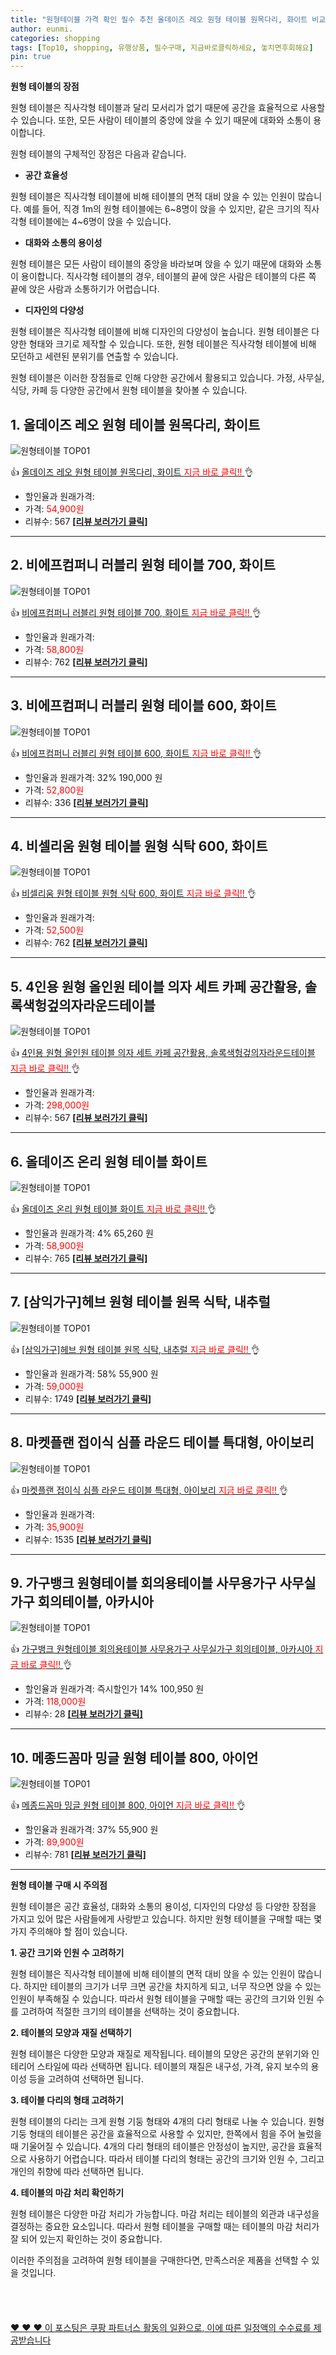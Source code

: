 ```yaml
---
title: "원형테이블 가격 확인 필수 추천 올데이즈 레오 원형 테이블 원목다리, 화이트 비교 장점 구매가이드"
author: eunmi.
categories: shopping
tags: [Top10, shopping, 유행상품, 필수구매, 지금바로클릭하세요, 놓치면후회해요]
pin: true
---
```

**원형 테이블의 장점**

원형 테이블은 직사각형 테이블과 달리 모서리가 없기 때문에 공간을 효율적으로 사용할 수 있습니다. 또한, 모든 사람이 테이블의 중앙에 앉을 수 있기 때문에 대화와 소통이 용이합니다.

원형 테이블의 구체적인 장점은 다음과 같습니다.

* **공간 효율성**

원형 테이블은 직사각형 테이블에 비해 테이블의 면적 대비 앉을 수 있는 인원이 많습니다. 예를 들어, 직경 1m의 원형 테이블에는 6~8명이 앉을 수 있지만, 같은 크기의 직사각형 테이블에는 4~6명이 앉을 수 있습니다.

* **대화와 소통의 용이성**

원형 테이블은 모든 사람이 테이블의 중앙을 바라보며 앉을 수 있기 때문에 대화와 소통이 용이합니다. 직사각형 테이블의 경우, 테이블의 끝에 앉은 사람은 테이블의 다른 쪽 끝에 앉은 사람과 소통하기가 어렵습니다.

* **디자인의 다양성**

원형 테이블은 직사각형 테이블에 비해 디자인의 다양성이 높습니다. 원형 테이블은 다양한 형태와 크기로 제작할 수 있습니다. 또한, 원형 테이블은 직사각형 테이블에 비해 모던하고 세련된 분위기를 연출할 수 있습니다.

원형 테이블은 이러한 장점들로 인해 다양한 공간에서 활용되고 있습니다. 가정, 사무실, 식당, 카페 등 다양한 공간에서 원형 테이블을 찾아볼 수 있습니다.

   

## 1. 올데이즈 레오 원형 테이블 원목다리, 화이트

![원형테이블 TOP01](https://thumbnail7.coupangcdn.com/thumbnails/remote/230x230ex/image/vendor_inventory/87ac/a61cde3b41fccf8927855e08236f63986df9d1a9b7171cb4e176236b2984.jpg)


👍 [올데이즈 레오 원형 테이블 원목다리, 화이트 <font color=red> 지금 바로 클릭!! </font> ](https://link.coupang.com/re/AFFSDP?lptag=AF3617701&subid=GithubCoopas&pageKey=5450251348&traceid=V0-153&itemId=8315225427&vendorItemId=75603090338) 👌 


- 할인율과 원래가격: 
- 가격: <span style='color:red'>54,900원</span>
- 리뷰수: 567  [**[리뷰 보러가기 클릭]**](https://link.coupang.com/re/AFFSDP?lptag=AF3617701&subid=GithubCoopas&pageKey=5450251348&traceid=V0-153&itemId=8315225427&vendorItemId=75603090338)

---


   

## 2. 비에프컴퍼니 러블리 원형 테이블 700, 화이트

![원형테이블 TOP01](https://thumbnail10.coupangcdn.com/thumbnails/remote/230x230ex/image/retail/images/8487342035177529-16042aa5-8546-48cd-a502-8f1c742ea55a.jpg)


👍 [비에프컴퍼니 러블리 원형 테이블 700, 화이트 <font color=red> 지금 바로 클릭!! </font> ](https://link.coupang.com/re/AFFSDP?lptag=AF3617701&subid=GithubCoopas&pageKey=5679151684&traceid=V0-153&itemId=9374338521&vendorItemId=76659491097) 👌 


- 할인율과 원래가격: 
- 가격: <span style='color:red'>58,800원</span>
- 리뷰수: 762  [**[리뷰 보러가기 클릭]**](https://link.coupang.com/re/AFFSDP?lptag=AF3617701&subid=GithubCoopas&pageKey=5679151684&traceid=V0-153&itemId=9374338521&vendorItemId=76659491097)

---


   

## 3. 비에프컴퍼니 러블리 원형 테이블 600, 화이트

![원형테이블 TOP01](https://thumbnail6.coupangcdn.com/thumbnails/remote/230x230ex/image/retail/images/2970581844515761-26126297-9473-47b9-97db-49397a60917c.jpg)


👍 [비에프컴퍼니 러블리 원형 테이블 600, 화이트 <font color=red> 지금 바로 클릭!! </font> ](https://link.coupang.com/re/AFFSDP?lptag=AF3617701&subid=GithubCoopas&pageKey=5679151691&traceid=V0-153&itemId=9374338570&vendorItemId=76659491156) 👌 


- 할인율과 원래가격: 32%  190,000   원
- 가격: <span style='color:red'>52,800원</span>
- 리뷰수: 336  [**[리뷰 보러가기 클릭]**](https://link.coupang.com/re/AFFSDP?lptag=AF3617701&subid=GithubCoopas&pageKey=5679151691&traceid=V0-153&itemId=9374338570&vendorItemId=76659491156)

---


   

## 4. 비셀리움 원형 테이블 원형 식탁 600, 화이트

![원형테이블 TOP01](https://thumbnail6.coupangcdn.com/thumbnails/remote/230x230ex/image/vendor_inventory/b043/d839a75529b856814898c96160d6608d202195023d568f7d23dd47242ac4.png)


👍 [비셀리움 원형 테이블 원형 식탁 600, 화이트 <font color=red> 지금 바로 클릭!! </font> ](https://link.coupang.com/re/AFFSDP?lptag=AF3617701&subid=GithubCoopas&pageKey=6734381265&traceid=V0-153&itemId=15700741540&vendorItemId=82915279376) 👌 


- 할인율과 원래가격: 
- 가격: <span style='color:red'>52,500원</span>
- 리뷰수: 762  [**[리뷰 보러가기 클릭]**](https://link.coupang.com/re/AFFSDP?lptag=AF3617701&subid=GithubCoopas&pageKey=6734381265&traceid=V0-153&itemId=15700741540&vendorItemId=82915279376)

---


   

## 5. 4인용 원형 올인원 테이블 의자 세트 카페 공간활용, 솔록색헝겊의자라운드테이블

![원형테이블 TOP01](https://thumbnail9.coupangcdn.com/thumbnails/remote/230x230ex/image/vendor_inventory/f2c4/4407bef393a64f4bfe40f7a3a7f9de58c4ae08b5aa2b021614431f62494f.jpg)


👍 [4인용 원형 올인원 테이블 의자 세트 카페 공간활용, 솔록색헝겊의자라운드테이블 <font color=red> 지금 바로 클릭!! </font> ](https://link.coupang.com/re/AFFSDP?lptag=AF3617701&subid=GithubCoopas&pageKey=7578187157&traceid=V0-153&itemId=19999526818&vendorItemId=80603758698) 👌 


- 할인율과 원래가격: 
- 가격: <span style='color:red'>298,000원</span>
- 리뷰수: 567  [**[리뷰 보러가기 클릭]**](https://link.coupang.com/re/AFFSDP?lptag=AF3617701&subid=GithubCoopas&pageKey=7578187157&traceid=V0-153&itemId=19999526818&vendorItemId=80603758698)

---


   

## 6. 올데이즈 온리 원형 테이블 화이트

![원형테이블 TOP01](https://thumbnail8.coupangcdn.com/thumbnails/remote/230x230ex/image/vendor_inventory/ebdc/faccb5cff9459d243940d3a95901dda7fe3a022dfd3328f4df00bbc9d1f4.jpg)


👍 [올데이즈 온리 원형 테이블 화이트 <font color=red> 지금 바로 클릭!! </font> ](https://link.coupang.com/re/AFFSDP?lptag=AF3617701&subid=GithubCoopas&pageKey=5436579960&traceid=V0-153&itemId=8254188957&vendorItemId=75542147928) 👌 


- 할인율과 원래가격: 4%  65,260   원
- 가격: <span style='color:red'>58,900원</span>
- 리뷰수: 765  [**[리뷰 보러가기 클릭]**](https://link.coupang.com/re/AFFSDP?lptag=AF3617701&subid=GithubCoopas&pageKey=5436579960&traceid=V0-153&itemId=8254188957&vendorItemId=75542147928)

---


   

## 7. [삼익가구]헤브 원형 테이블 원목 식탁, 내추럴

![원형테이블 TOP01](https://thumbnail10.coupangcdn.com/thumbnails/remote/230x230ex/image/vendor_inventory/f0bf/5d175aa1c607b20c2f783269b2c0f940cba2506cc5b209c7541e08a69199.jpg)


👍 [[삼익가구]헤브 원형 테이블 원목 식탁, 내추럴 <font color=red> 지금 바로 클릭!! </font> ](https://link.coupang.com/re/AFFSDP?lptag=AF3617701&subid=GithubCoopas&pageKey=7166996516&traceid=V0-153&itemId=18047954220&vendorItemId=85202118076) 👌 


- 할인율과 원래가격: 58%  55,900   원
- 가격: <span style='color:red'>59,000원</span>
- 리뷰수: 1749  [**[리뷰 보러가기 클릭]**](https://link.coupang.com/re/AFFSDP?lptag=AF3617701&subid=GithubCoopas&pageKey=7166996516&traceid=V0-153&itemId=18047954220&vendorItemId=85202118076)

---


   

## 8. 마켓플랜 접이식 심플 라운드 테이블 특대형, 아이보리

![원형테이블 TOP01](https://thumbnail10.coupangcdn.com/thumbnails/remote/230x230ex/image/rs_quotation_api/rpfpznx7/37234139c2c54ce490ef02974ff93fe9.jpg)


👍 [마켓플랜 접이식 심플 라운드 테이블 특대형, 아이보리 <font color=red> 지금 바로 클릭!! </font> ](https://link.coupang.com/re/AFFSDP?lptag=AF3617701&subid=GithubCoopas&pageKey=5619589324&traceid=V0-153&itemId=9105312620&vendorItemId=76391486031) 👌 


- 할인율과 원래가격: 
- 가격: <span style='color:red'>35,900원</span>
- 리뷰수: 1535  [**[리뷰 보러가기 클릭]**](https://link.coupang.com/re/AFFSDP?lptag=AF3617701&subid=GithubCoopas&pageKey=5619589324&traceid=V0-153&itemId=9105312620&vendorItemId=76391486031)

---


   

## 9. 가구뱅크 원형테이블 회의용테이블 사무용가구 사무실가구 회의테이블, 아카시아

![원형테이블 TOP01](https://thumbnail6.coupangcdn.com/thumbnails/remote/230x230ex/image/vendor_inventory/2bbe/884fa7bd79696d3f580800c76a49dd7c2bdbc6902d3697b2b11bf0fbcfd7.jpg)


👍 [가구뱅크 원형테이블 회의용테이블 사무용가구 사무실가구 회의테이블, 아카시아 <font color=red> 지금 바로 클릭!! </font> ](https://link.coupang.com/re/AFFSDP?lptag=AF3617701&subid=GithubCoopas&pageKey=218465283&traceid=V0-153&itemId=676414802&vendorItemId=4743134647) 👌 


- 할인율과 원래가격: 즉시할인가 14%  100,950   원
- 가격: <span style='color:red'>118,000원</span>
- 리뷰수: 28  [**[리뷰 보러가기 클릭]**](https://link.coupang.com/re/AFFSDP?lptag=AF3617701&subid=GithubCoopas&pageKey=218465283&traceid=V0-153&itemId=676414802&vendorItemId=4743134647)

---


   

## 10. 메종드꼼마 밍글 원형 테이블 800, 아이언

![원형테이블 TOP01](https://thumbnail8.coupangcdn.com/thumbnails/remote/230x230ex/image/retail/images/5208722527523289-660575f7-c990-4298-b07d-f2cb50cdf7c3.jpg)


👍 [메종드꼼마 밍글 원형 테이블 800, 아이언 <font color=red> 지금 바로 클릭!! </font> ](https://link.coupang.com/re/AFFSDP?lptag=AF3617701&subid=GithubCoopas&pageKey=7263051469&traceid=V0-153&itemId=19343199395&vendorItemId=86456668483) 👌 


- 할인율과 원래가격: 37%  55,900   원
- 가격: <span style='color:red'>89,900원</span>
- 리뷰수: 781  [**[리뷰 보러가기 클릭]**](https://link.coupang.com/re/AFFSDP?lptag=AF3617701&subid=GithubCoopas&pageKey=7263051469&traceid=V0-153&itemId=19343199395&vendorItemId=86456668483)

---
**원형 테이블 구매 시 주의점**

원형 테이블은 공간 효율성, 대화와 소통의 용이성, 디자인의 다양성 등 다양한 장점을 가지고 있어 많은 사람들에게 사랑받고 있습니다. 하지만 원형 테이블을 구매할 때는 몇 가지 주의해야 할 점이 있습니다.

**1. 공간 크기와 인원 수 고려하기**

원형 테이블은 직사각형 테이블에 비해 테이블의 면적 대비 앉을 수 있는 인원이 많습니다. 하지만 테이블의 크기가 너무 크면 공간을 차지하게 되고, 너무 작으면 앉을 수 있는 인원이 부족해질 수 있습니다. 따라서 원형 테이블을 구매할 때는 공간의 크기와 인원 수를 고려하여 적절한 크기의 테이블을 선택하는 것이 중요합니다.

**2. 테이블의 모양과 재질 선택하기**

원형 테이블은 다양한 모양과 재질로 제작됩니다. 테이블의 모양은 공간의 분위기와 인테리어 스타일에 따라 선택하면 됩니다. 테이블의 재질은 내구성, 가격, 유지 보수의 용이성 등을 고려하여 선택하면 됩니다.

**3. 테이블 다리의 형태 고려하기**

원형 테이블의 다리는 크게 원형 기둥 형태와 4개의 다리 형태로 나눌 수 있습니다. 원형 기둥 형태의 테이블은 공간을 효율적으로 사용할 수 있지만, 한쪽에서 힘을 주어 눌렀을 때 기울어질 수 있습니다. 4개의 다리 형태의 테이블은 안정성이 높지만, 공간을 효율적으로 사용하기 어렵습니다. 따라서 테이블 다리의 형태는 공간의 크기와 인원 수, 그리고 개인의 취향에 따라 선택하면 됩니다.

**4. 테이블의 마감 처리 확인하기**

원형 테이블은 다양한 마감 처리가 가능합니다. 마감 처리는 테이블의 외관과 내구성을 결정하는 중요한 요소입니다. 따라서 원형 테이블을 구매할 때는 테이블의 마감 처리가 잘 되어 있는지 확인하는 것이 중요합니다.

이러한 주의점을 고려하여 원형 테이블을 구매한다면, 만족스러운 제품을 선택할 수 있을 것입니다.<br><br><br><br><br> [ ❤ ❤ ❤ 이 포스팅은 쿠팡 파트너스 활동의 일환으로, 이에 따른 일정액의 수수료를 제공받습니다](https://link.coupang.com/a/bcEFyh)